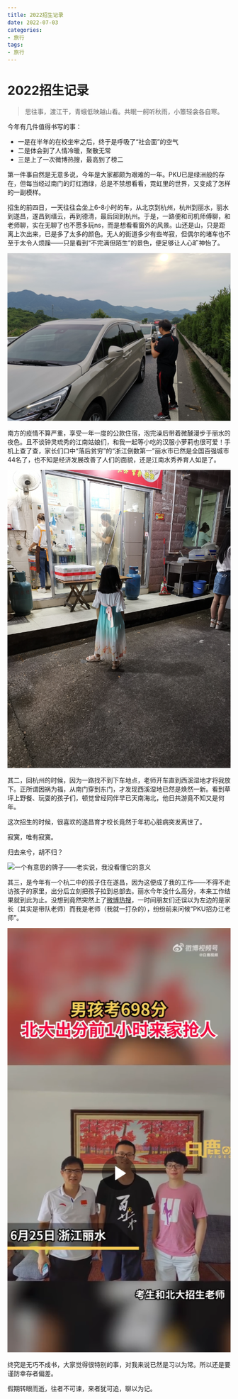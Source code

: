 ```yaml
---
title: 2022招生记录
date: 2022-07-03
categories:
- 旅行
tags:
- 旅行
---
```


# 2022招生记录

> 思往事，渡江干，青蛾低映越山看。共眠一舸听秋雨，小簟轻衾各自寒。
> 

今年有几件值得书写的事：

- 一是在半年的在校坐牢之后，终于是呼吸了“社会面”的空气
- 二是体会到了人情冷暖，聚散无常
- 三是上了一次微博热搜，最高到了榜二

第一件事自然是无意多说，今年是大家都颇为艰难的一年。PKU已是绿洲般的存在，但每当经过南门的灯红酒绿，总是不禁想看看，霓虹里的世界，又变成了怎样的一副模样。

招生的前四日，一天往往会坐上6-8小时的车，从北京到杭州，杭州到丽水，丽水到遂昌，遂昌到缙云，再到德清，最后回到杭州。于是，一路便和司机师傅聊，和老师聊，实在无聊了也不愿多玩ns，而是想看看窗外的风景。山还是山，只是距离上次出来，已是多了太多的颜色。无人的街道多少有些岑寂，但偶尔的堵车也不至于太令人烦躁——只是看到“不完满但陌生”的景色，便足够让人心旷神怡了。

![在高速上堵车的二十分钟，和老师下来呼吸，江南的空气都让人头脑清新](https://raw.githubusercontent.com/DF-Master/yidapicbed/main/2022/2022070301.jpg)


南方的疫情不算严重，享受一年一度的公款住宿，泡完澡后带着微醺漫步于丽水的夜色。且不谈钟灵琉秀的江南姑娘们，和我一起等小吃的汉服小萝莉也很可爱！手机上查了查，家长们口中“落后贫穷”的“浙江倒数第一”丽水市已然是全国百强城市44名了，也不知是经济发展改善了人们的面貌，还是江南水秀养育人如是了。

![和我一起等瘦肉丸的小妹妹](https://raw.githubusercontent.com/DF-Master/yidapicbed/main/2022/2022070302.jpg)


其二，回杭州的时候，因为一路找不到下车地点，老师开车直到西溪湿地才将我放下。正所谓因祸为福，从南门穿到东门，才发现西溪湿地已然是焕然一新。看到草坪上野餐、玩耍的孩子们，顿觉曾经同伴早已天南海北，他日共游竟不知又是何年。

这次招生的时候，很喜欢的遂昌育才校长竟然于年初心脏病突发离世了。

寂寞，唯有寂寞。

归去来兮，胡不归？

![一个有意思的牌子——老实说，我没看懂它的意义](https://raw.githubusercontent.com/DF-Master/yidapicbed/main/2022/2022070303.jpg)

其三，是今年有一个杭二中的孩子住在遂昌，因为这便成了我的工作——不得不走访孩子的家里，出分后立刻把孩子拉到总部去。丽水今年没什么高分，本来工作结果就到此为止。没想到竟然突然上了[微博热搜]([https://m.weibo.cn/status/4784654089192815](https://m.weibo.cn/status/4784654089192815))，一时间朋友们还误以为左边的是家长（其实是带队老师）而我是老师（我就一打杂的），纷纷前来问候“PKU招办江老师”。

![微博热搜](https://raw.githubusercontent.com/DF-Master/yidapicbed/main/2022/2022070304.png)

终究是无巧不成书，大家觉得很特别的事，对我来说已然是习以为常。所以还是要谨防幸存者偏差。

假期转眼而逝，往者不可谏，来者犹可追，聊以为记。